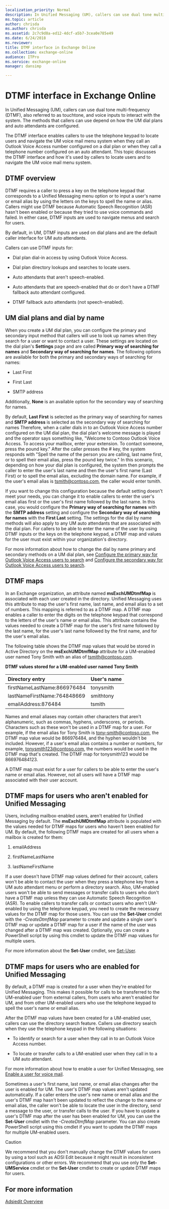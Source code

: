 ```yaml
---
localization_priority: Normal
description: In Unified Messaging (UM), callers can use dual tone multi-frequency (DTMF), also referred to as touchtone, and voice inputs to interact with the system. The methods that callers can use depend on how the UM dial plans and auto attendants are configured.
ms.topic: article
author: chrisda
ms.author: chrisda
ms.assetid: 2c7c9d8a-ed12-4dcf-a5b7-3cea0e785e49
ms.date: 6/24/2018
ms.reviewer: 
title: DTMF interface in Exchange Online
ms.collection: exchange-online
audience: ITPro
ms.service: exchange-online
manager: dansimp

---
```


# DTMF interface in Exchange Online

In Unified Messaging (UM), callers can use dual tone multi-frequency (DTMF), also referred to as touchtone, and voice inputs to interact with the system. The methods that callers can use depend on how the UM dial plans and auto attendants are configured.

The DTMF interface enables callers to use the telephone keypad to locate users and navigate the UM voice mail menu system when they call an Outlook Voice Access number configured on a dial plan or when they call a telephone number configured on an auto attendant. This topic discusses the DTMF interface and how it's used by callers to locate users and to navigate the UM voice mail menu system.

## DTMF overview
<a name="dtmfoverview"> </a>

DTMF requires a caller to press a key on the telephone keypad that corresponds to a Unified Messaging menu option or to input a user's name or email alias by using the letters on the keys to spell the name or alias. Callers might use DTMF because Automatic Speech Recognition (ASR) hasn't been enabled or because they tried to use voice commands and failed. In either case, DTMF inputs are used to navigate menus and search for users.

By default, in UM, DTMF inputs are used on dial plans and are the default caller interface for UM auto attendants.

Callers can use DTMF inputs for:

- Dial plan dial-in access by using Outlook Voice Access.

- Dial plan directory lookups and searches to locate users.

- Auto attendants that aren't speech-enabled.

- Auto attendants that are speech-enabled that do or don't have a DTMF fallback auto attendant configured.

- DTMF fallback auto attendants (not speech-enabled).

## UM dial plans and dial by name
<a name="dialplansanddialbyname"> </a>

When you create a UM dial plan, you can configure the primary and secondary input method that callers will use to look up names when they search for a user or want to contact a user. These settings are located on the dial plan's **Settings** page and are called **Primary way of searching for names** and **Secondary way of searching for names**. The following options are available for both the primary and secondary ways of searching for names:

- Last First

- First Last

- SMTP address

Additionally, **None** is an available option for the secondary way of searching for names.

By default, **Last First** is selected as the primary way of searching for names and **SMTP address** is selected as the secondary way of searching for names Therefore, when a caller dials in to an Outlook Voice Access number configured on the UM dial plan, the dial plan's welcome message is played and the operator says something like, "Welcome to Contoso Outlook Voice Access. To access your mailbox, enter your extension. To contact someone, press the pound key." After the caller presses the # key, the system responds with "Spell the name of the person you are calling, last name first, or to spell their email alias, press the pound key twice." In this scenario, depending on how your dial plan is configured, the system then prompts the caller to enter the user's last name and then the user's first name (Last First) or to spell the email alias, excluding the domain name. For example, if the user's email alias is tsmith@contoso.com, the caller would enter tsmith.

If you want to change this configuration because the default setting doesn't meet your needs, you can change it to enable callers to enter the user's email alias first or the user's first name followed by the last name. In this case, you would configure the **Primary way of searching for names** with the **SMTP address** setting and configure the **Secondary way of searching for names** with the **First Last** setting. The settings for the dial by name methods will also apply to any UM auto attendants that are associated with the dial plan. For callers to be able to enter the name of the user by using DTMF inputs or the keys on the telephone keypad, a DTMF map and values for the user must exist within your organization's directory.

For more information about how to change the dial by name primary and secondary methods on a UM dial plan, see [Configure the primary way for Outlook Voice Access users to search](../../voice-mail-unified-messaging/set-up-client-voice-mail-features/configure-primary-search-method.md) and [Configure the secondary way for Outlook Voice Access users to search](../../voice-mail-unified-messaging/set-up-client-voice-mail-features/configure-secondary-search-method.md).

## DTMF maps
<a name="dtmfmaps"> </a>

In an Exchange organization, an attribute named **msExchUMDtmfMap** is associated with each user created in the directory. Unified Messaging uses this attribute to map the user's first name, last name, and email alias to a set of numbers. This mapping is referred to as a DTMF map. A DTMF map enables a caller to enter the digits on the telephone keypad that correspond to the letters of the user's name or email alias. This attribute contains the values needed to create a DTMF map for the user's first name followed by the last name, for the user's last name followed by the first name, and for the user's email alias.

The following table shows the DTMF map values that would be stored in Active Directory on the **msExchUMDtmfMap** attribute for a UM-enabled user named Tony Smith with an alias of tsmith@contoso.com.

 **DTMF values stored for a UM-enabled user named Tony Smith**

|**Directory entry**|**User's name**|
|:-----|:-----|
|firstNameLastName:866976484|tonysmith|
|lastNameFirstName:764848669|smithtony|
|emailAddress:876484|tsmith|

Names and email aliases may contain other characters that aren't alphanumeric, such as commas, hyphens, underscores, or periods. Characters such as these won't be used in a DTMF map for a user. For example, if the email alias for Tony Smith is tony-smith@contoso.com, the DTMF map value would be 866976484, and the hyphen wouldn't be included. However, if a user's email alias contains a number or numbers, for example, tonysmith123@contoso.com, the numbers would be used in the DTMF map that's created. The DTMF map for tonysmith123 would be 866976484123.

A DTMF map must exist for a user for callers to be able to enter the user's name or email alias. However, not all users will have a DTMF map associated with their user account.

## DTMF maps for users who aren't enabled for Unified Messaging
<a name="dtmfmapsforusersnotenabled"> </a>

Users, including mailbox-enabled users, aren't enabled for Unified Messaging by default. The **msExchUMDtmfMap** attribute is populated with the values needed for DTMF maps for users who haven't been enabled for UM. By default, the following DTMF maps are created for all users when a mailbox is created for them:

1. emailAddress

2. firstNameLastName

3. lastNameFirstName

If a user doesn't have DTMF map values defined for their account, callers won't be able to contact the user when they press a telephone key from a UM auto attendant menu or perform a directory search. Also, UM-enabled users won't be able to send messages or transfer calls to users who don't have a DTMF map unless they can use Automatic Speech Recognition (ASR). To enable callers to transfer calls or contact users who aren't UM-enabled by using the telephone keypad, you need to create the necessary values for the DTMF map for those users. You can use the **Set-User** cmdlet with the _-CreateDtmfMap_ parameter to create and update a single user's DTMF map or update a DTMF map for a user if the name of the user was changed after a DTMF map was created. Optionally, you can create a PowerShell script by using this cmdlet to update the DTMF map values for multiple users.

For more information about the **Set-User** cmdlet, see [Set-User](https://technet.microsoft.com/library/56d7fc86-2ac3-4e28-bc7a-761e91ac655a.aspx).

## DTMF maps for users who are enabled for Unified Messaging
<a name="dtmfmapusersenabled"> </a>

 By default, a DTMF map is created for a user when they're enabled for Unified Messaging. This makes it possible for calls to be transferred to the UM-enabled user from external callers, from users who aren't enabled for UM, and from other UM-enabled users who use the telephone keypad to spell the user's name or email alias.

After the DTMF map values have been created for a UM-enabled user, callers can use the directory search feature. Callers use directory search when they use the telephone keypad in the following situations:

- To identify or search for a user when they call in to an Outlook Voice Access number.

- To locate or transfer calls to a UM-enabled user when they call in to a UM auto attendant.

For more information about how to enable a user for Unified Messaging, see [Enable a user for voice mail](../../voice-mail-unified-messaging/set-up-voice-mail/enable-a-user-for-voice-mail.md).

Sometimes a user's first name, last name, or email alias changes after the user is enabled for UM. The user's DTMF map values aren't updated automatically. If a caller enters the user's new name or email alias and the user's DTMF map hasn't been updated to reflect the change to the name or email alias, the caller won't be able to locate the user in the directory, send a message to the user, or transfer calls to the user. If you have to update a user's DTMF map after the user has been enabled for UM, you can use the **Set-User** cmdlet with the _-CreateDtmfMap_ parameter. You can also create PowerShell script using this cmdlet if you want to update the DTMF maps for multiple UM-enabled users.

> [!CAUTION]
> We recommend that you don't manually change the DTMF values for users by using a tool such as ADSI Edit because it might result in inconsistent configurations or other errors. We recommend that you use only the **Set-UMService** cmdlet or the **Set-User** cmdlet to create or update DTMF maps for users.

## For more information
<a name="fmi"> </a>

[Adsiedit Overview](https://go.microsoft.com/fwlink/p/?linkId=73175)



